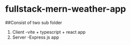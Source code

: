 # fullstack-mern-weather-app
##Consist of two sub folder 
 1) Client
    -vite + typescript + react app
2) Server
   -Express js app
